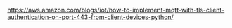 https://aws.amazon.com/blogs/iot/how-to-implement-mqtt-with-tls-client-authentication-on-port-443-from-client-devices-python/
